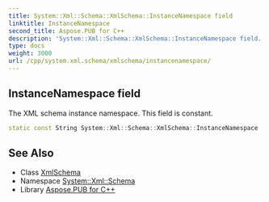 ```yaml
---
title: System::Xml::Schema::XmlSchema::InstanceNamespace field
linktitle: InstanceNamespace
second_title: Aspose.PUB for C++
description: 'System::Xml::Schema::XmlSchema::InstanceNamespace field. The XML schema instance namespace. This field is constant in C++.'
type: docs
weight: 3000
url: /cpp/system.xml.schema/xmlschema/instancenamespace/
---
```

## InstanceNamespace field


The XML schema instance namespace. This field is constant.

```cpp
static const String System::Xml::Schema::XmlSchema::InstanceNamespace
```

## See Also

* Class [XmlSchema](../)
* Namespace [System::Xml::Schema](../../)
* Library [Aspose.PUB for C++](../../../)
